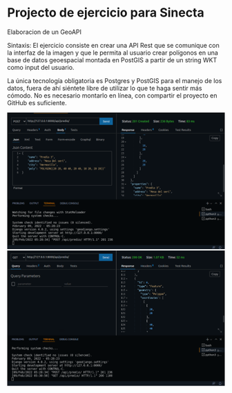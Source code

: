 # Projecto de ejercicio para Sinecta

Elaboracion de un GeoAPI 


Sintaxis: 
El ejercicio consiste en crear una API Rest que se comunique con la interfaz de la imagen y que le permita al usuario crear polígonos en una base de datos geoespacial montada en PostGIS a partir de un string WKT como input del usuario. 

La única tecnología obligatoria es Postgres y PostGIS para el manejo de los datos, fuera de ahí siéntete libre de utilizar lo que te haga sentir más cómodo. No es necesario montarlo en línea, con compartir el proyecto en GitHub es suficiente.

<img src="Images/GeoAPI.png" >
<img src="Images/GeoAPI2.png" >
